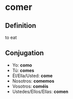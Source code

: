 # comer

## Definition
to eat

## Conjugation

- Yo: **como**
- Tú: **comes**
- Él/Ella/Usted: **come**
- Nosotros: **comemos**
- Vosotros: **coméis**
- Ustedes/Ellos/Ellas: **comen**